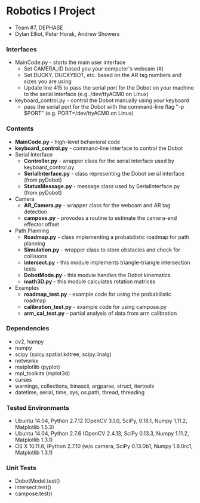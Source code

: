 # Robotics I Project #
* Team #7, DEPHASE
* Dylan Elliot, Peter Horak, Andrew Showers

### Interfaces ###

* MainCode.py - starts the main user interface
    * Set CAMERA_ID based you your computer's webcam (#)
    * Set DUCKY, DUCKYBOT, etc. based on the AR tag numbers and sizes you are using
    * Update line 415 to pass the serial port for the Dobot on your machine to the serial interface (e.g. /dev/ttyACM0 on Linux)
* keyboard_control.py - control the Dobot manually using your keyboard
    * pass the serial port for the Dobot with the command-line flag "-p $PORT" (e.g. PORT=/dev/ttyACM0 on Linux)

### Contents ###
* **MainCode.py** - high-level behavioral code
* **keyboard_control.py** - command-line interface to control the Dobot
* Serial Interface
    * **Controller.py** - wrapper class for the serial interface used by keyboard_control.py
    * **SerialInterface.py** - class representing the Dobot serial interface (from pyDobot)
    * **StatusMessage.py** - message class used by SerialInterface.py (from pyDobot)
* Camera
    * **AR_Camera.py** - wrapper class for the webcam and AR tag detection
    * **campose.py** - provodes a routine to estimate the camera-end effector offset
* Path Planning
    * **Roadmap.py** - class implementing a probabilistic roadmap for path planning
    * **Simulation.py** - wrapper class to store obstacles and check for collisions
    * **intersect.py** - this module implements triangle-triangle intersection tests
    * **DobotMode.py** - this module handles the Dobot kinematics
    * **math3D.py** - this module calculates rotation matrices
* Examples
    * **roadmap_test.py** - example code for using the probabilistic roadmap
    * **calibration_test.py** - example code for using campose.py
    * **arm_cal_test.py** - partial analysis of data from arm calibration


### Dependencies ###

* cv2, hampy
* numpy
* scipy (spicy.spatial.kdtree, scipy.linalg)
* networkx
* matplotlib (pyplot)
* mpl_toolkits (mplot3d)
* curses
* warnings, collections, binascii, argparse, struct, itertools
* datetime, serial, time, sys, os.path, thread, threading

### Tested Environments ###

* Ubuntu 14.04, Python 2.7.12 (OpenCV 3.1.0, SciPy, 0.18.1, Numpy 1.11.2, Matplotlib 1.5.3)
* Ubuntu 14.04, Python 2.7.6 (OpenCV 2.4.13, SciPy 0.13.3, Numpy 1.11.2, Matplotlib 1.3.1)
* OS X 10.11.6, IPython 2.7.10 (w/o camera, SciPy 0.13.0b1, Numpy 1.8.0rc1, Matplotlib 1.3.1)

### Unit Tests ###

* DobotModel.test()
* intersect.test()
* campose.test()

